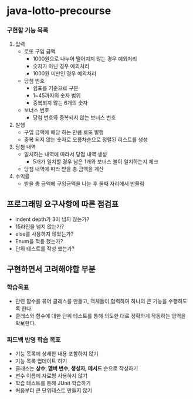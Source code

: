 # java-lotto-precourse



### 구현할 기능 목록

1. 입력
   - 로또 구입 금액
     - 1000원으로 나누어 떨어지지 않는 경우 예외처리
     - 숫자가 아닌 경우 예외처리
     - 1000원 미만인 경우 예외처리
   - 당첨 번호
     - 쉼표를 기준으로 구분
     - 1~45까지의 숫자 범위
     - 중복되지 않는 6개의 숫자
   - 보너스 번호
     - 당첨 번호와 중복되지 않는 보너스 번호
2. 발행
   - 구입 금액에 해당 하는 만큼 로또 발행
   - 중복 되지 않는 숫자로 오름차순으로 정렬된 리스트를 생성
3. 당첨 내역
   - 일치하는 내역에 따라서 당첨 내역 생성
     - 5개가 일치할 경우 남은 1개와 보너스 볼이 일치하는지 체크
   - 당첨 내역에 따라 받을 총 금액을 계산
4. 수익률
   - 받을 총 금액에 구입금액을 나눈 후 둘째 자리에서 반올림



## 프로그래밍 요구사항에 따른 점검표

- indent depth가 3이 넘지 않는가?
- 15라인을 넘지 않는가?
- else를 사용하지 않았는가?
- Enum을 적용 했는가?
- 단위 테스트를 작성 했는가?



## 구현하면서 고려해야할 부분

### 학습목표

- 관련 함수를 묶어 클래스를 만들고, 객체들이 협력하여 하나의 큰 기능을 수행하도록 한다.
- 클래스와 함수에 대한 단위 테스트를 통해 의도한 대로 정확하게 작동하는 영역을 확보한다.

### 피드백 반영 학습 목표

- 기능 목록에 상세한 내용 포함하지 않기
- 기능 목록 업데이트 하기
- 클래스는 **상수, 멤버 변수, 생성자, 메서드** 순으로 작성하기
- 변수 이름에 자료형 사용하지 않기
- 학습 테스트를 통해 JUnit 학습하기
- 처음부터 큰 단위테스트 만들지 않기
